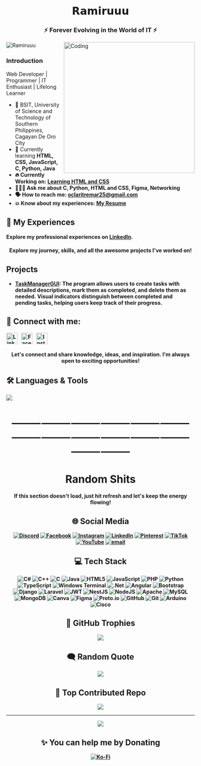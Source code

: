 <h1 align="center">𝗥𝗮𝗺𝗶𝗿𝘂𝘂𝘂</h1>
<h3 align="center">⚡ Forever Evolving in the World of IT ⚡</h3>
<img align="right" alt="Coding" width="350" src="https://media.giphy.com/media/g2jj9VAIBluIreVNsb/giphy.gif?cid=ecf05e475uochohj3sm51hxit1cz6hx2swb2rx4yw49m6w6a&ep=v1_gifs_search&rid=giphy.gif&ct=g">

<p align="left"> <img src="https://komarev.com/ghpvc/?username=Ramiruuu&label=Profile%20views&color=0e75b6&style=flat" alt="Ramiruuu" /> </p>

<h3 align="left">Introduction</h3>
<p>Web Developer | Programmer | IT Enthusiast | Lifelong Learner</p> 

<ul>
  <li>🧩 BSIT, University of Science and Technology of Southern Philippines, Cagayan De Oro City </li>
  <li>🌱 Currently learning <strong> HTML, CSS, JavaScript, <strong>C, Python, Java </strong></li>
  <li>🔥 Currently Working on: <a href="https://github.com/Ramiruuu/Learning-HTML-CSS"><strong>Learning HTML and CSS </strong></a></li> 
  <li>🧑🏻‍💻 Ask me about <strong>C, Python, HTML and CSS, Figma, Networking </strong></li>
  <li>🗣️ How to reach me: <a href="mailto:oclaritremar25@gmail.com">oclaritremar25@gmail.com</a></li>
  <li>💥 Know about my experiences: <a href="https://drive.google.com/drive/folders/1NTEWjaEGll3UfJCqa3J_6OZcm9KgJLQd?usp=sharing" target="_blank"> My Resume</a></li>
</ul>

## 💼 My Experiences

Explore my professional experiences on [LinkedIn](https://www.linkedin.com/in/oclarit-remar-986828350).

<h4 align="center">Explore my journey, skills, and all the awesome projects I've worked on!</h4>

## Projects
<ul> 
  <li> <a href="https://github.com/Ramiruuu/TaskManagerGUI">TaskManagerGUI</a>: The program allows users to create tasks with detailed descriptions, mark them as completed, and delete them as needed. Visual indicators distinguish between completed and pending tasks, helping users keep track of their progress.
</ul>

## 🔗 Connect with me:

<p align="left" style="display: flex; gap: 10px;">
  
  <a href="https://www.linkedin.com/in/oclarit-remar-986828350/" target="_blank">
    <img src="https://raw.githubusercontent.com/rahuldkjain/github-profile-readme-generator/master/src/images/icons/Social/linked-in-alt.svg" alt="LinkedIn" height="30" width="30" />
  </a>

  <a href="https://www.facebook.com/profile.php?id=61551327145190" target="_blank">
    <img src="https://raw.githubusercontent.com/rahuldkjain/github-profile-readme-generator/master/src/images/icons/Social/facebook.svg" alt="Facebook" height="30" width="30" />
  </a>

  <a href="https://www.instagram.com/lluv.ramiruuu/?igsh=ZnZqYXUyNm9qN25p#" target="_blank">
    <img src="https://raw.githubusercontent.com/rahuldkjain/github-profile-readme-generator/master/src/images/icons/Social/instagram.svg" alt="Instagram" height="30" width="30" />
  </a>
</p>

<h4 align="center">Let's connect and share knowledge, ideas, and inspiration. I'm always open to exciting opportunities!</h4>


<p align="center">
  <h2> 🛠️ Languages & Tools</h2>
  <a href="https://skillicons.dev">
    <img src="https://skillicons.dev/icons?i=html,css,js,c,python,java,mysql,figma,github,kali,pycharm,vscode,wordpress,linux,typescript,discord,gmail,php,  &perline=7" />
  </a>
</p>

<h1 align="center">⸻⸻⸻⸻⸻⸻⸻⸻⸻⸻⸻⸻⸻⸻</h1>
<h1 align="center">Random Shits</h1>
<div align="center">

<h4 align="center">If this section doesn't load, just hit refresh and let's keep the energy flowing!</h1>

## 🌐 Social Media
[![Discord](https://img.shields.io/badge/Discord-%237289DA.svg?logo=discord&logoColor=white)](https://discord.gg/https://discord.gg/REaWBdkw) [![Facebook](https://img.shields.io/badge/Facebook-%231877F2.svg?logo=Facebook&logoColor=white)](https://facebook.com/https://www.facebook.com/profile.php?id=61551327145190) [![Instagram](https://img.shields.io/badge/Instagram-%23E4405F.svg?logo=Instagram&logoColor=white)](https://instagram.com/https://www.instagram.com/lluv.ramiruuu?igsh=ZnZqYXUyNm9qN25p) [![LinkedIn](https://img.shields.io/badge/LinkedIn-%230077B5.svg?logo=linkedin&logoColor=white)](https://linkedin.com/in/https://www.linkedin.com/in/oclarit-remar-986828350) [![Pinterest](https://img.shields.io/badge/Pinterest-%23E60023.svg?logo=Pinterest&logoColor=white)](https://pinterest.com/https://pin.it/5Ae3WgFek) [![TikTok](https://img.shields.io/badge/TikTok-%23000000.svg?logo=TikTok&logoColor=white)](https://tiktok.com/@https://www.tiktok.com/@ilymyally?_t=ZS-8tqZTHTUkqu&_r=1) [![YouTube](https://img.shields.io/badge/YouTube-%23FF0000.svg?logo=YouTube&logoColor=white)](https://youtube.com/@https://youtube.com/@animixdotkom?si=_SCB-ui3G8FmhDA5) [![email](https://img.shields.io/badge/Email-D14836?logo=gmail&logoColor=white)](mailto:oclaritremar01@gmail.com) 

## 💻 Tech Stack
![C#](https://img.shields.io/badge/c%23-%23239120.svg?style=for-the-badge&logo=csharp&logoColor=white) ![C++](https://img.shields.io/badge/c++-%2300599C.svg?style=for-the-badge&logo=c%2B%2B&logoColor=white) ![C](https://img.shields.io/badge/c-%2300599C.svg?style=for-the-badge&logo=c&logoColor=white) ![Java](https://img.shields.io/badge/java-%23ED8B00.svg?style=for-the-badge&logo=openjdk&logoColor=white) ![HTML5](https://img.shields.io/badge/html5-%23E34F26.svg?style=for-the-badge&logo=html5&logoColor=white) ![JavaScript](https://img.shields.io/badge/javascript-%23323330.svg?style=for-the-badge&logo=javascript&logoColor=%23F7DF1E) ![PHP](https://img.shields.io/badge/php-%23777BB4.svg?style=for-the-badge&logo=php&logoColor=white) ![Python](https://img.shields.io/badge/python-3670A0?style=for-the-badge&logo=python&logoColor=ffdd54) ![TypeScript](https://img.shields.io/badge/typescript-%23007ACC.svg?style=for-the-badge&logo=typescript&logoColor=white) ![Windows Terminal](https://img.shields.io/badge/Windows%20Terminal-%234D4D4D.svg?style=for-the-badge&logo=windows-terminal&logoColor=white) ![.Net](https://img.shields.io/badge/.NET-5C2D91?style=for-the-badge&logo=.net&logoColor=white) ![Angular](https://img.shields.io/badge/angular-%23DD0031.svg?style=for-the-badge&logo=angular&logoColor=white) ![Bootstrap](https://img.shields.io/badge/bootstrap-%238511FA.svg?style=for-the-badge&logo=bootstrap&logoColor=white) ![Django](https://img.shields.io/badge/django-%23092E20.svg?style=for-the-badge&logo=django&logoColor=white) ![Laravel](https://img.shields.io/badge/laravel-%23FF2D20.svg?style=for-the-badge&logo=laravel&logoColor=white) ![JWT](https://img.shields.io/badge/JWT-black?style=for-the-badge&logo=JSON%20web%20tokens) ![NestJS](https://img.shields.io/badge/nestjs-%23E0234E.svg?style=for-the-badge&logo=nestjs&logoColor=white) ![NodeJS](https://img.shields.io/badge/node.js-6DA55F?style=for-the-badge&logo=node.js&logoColor=white) ![Apache](https://img.shields.io/badge/apache-%23D42029.svg?style=for-the-badge&logo=apache&logoColor=white) ![MySQL](https://img.shields.io/badge/mysql-4479A1.svg?style=for-the-badge&logo=mysql&logoColor=white) ![MongoDB](https://img.shields.io/badge/MongoDB-%234ea94b.svg?style=for-the-badge&logo=mongodb&logoColor=white) ![Canva](https://img.shields.io/badge/Canva-%2300C4CC.svg?style=for-the-badge&logo=Canva&logoColor=white) ![Figma](https://img.shields.io/badge/figma-%23F24E1E.svg?style=for-the-badge&logo=figma&logoColor=white) ![Proto.io](https://img.shields.io/badge/Proto.io-161637?style=for-the-badge&logo=proto.io&logoColor=00e5ff) ![GitHub](https://img.shields.io/badge/github-%23121011.svg?style=for-the-badge&logo=github&logoColor=white) ![Git](https://img.shields.io/badge/git-%23F05033.svg?style=for-the-badge&logo=git&logoColor=white) ![Arduino](https://img.shields.io/badge/-Arduino-00979D?style=for-the-badge&logo=Arduino&logoColor=white) ![Cisco](https://img.shields.io/badge/cisco-%23049fd9.svg?style=for-the-b)

## 🚀 GitHub Trophies
![](https://github-profile-trophy.vercel.app/?username=Ramiruuu&theme=monokai&no-frame=false&no-bg=true&margin-w=4)

## 🗨️ Random Quote
![](https://quotes-github-readme.vercel.app/api?type=horizontal&theme=radical)

## 🙌 Top Contributed Repo
![](https://github-contributor-stats.vercel.app/api?username=Ramiruuu&limit=5&theme=dark&combine_all_yearly_contributions=true)

---
[![](https://visitcount.itsvg.in/api?id=Ramiruuu&icon=0&color=0)](https://visitcount.itsvg.in)

## ✨ You can help me by Donating 
  [![Ko-Fi](https://img.shields.io/badge/Ko--fi-F16061?style=for-the-badge&logo=ko-fi&logoColor=white)](https://ko-fi.com/https://ko-fi.com/oclaritremar)
